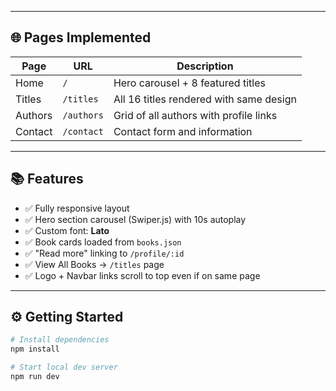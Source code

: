 
---

## 🌐 Pages Implemented

| Page      | URL         | Description                                |
|-----------|-------------|--------------------------------------------|
| Home      | `/`         | Hero carousel + 8 featured titles         |
| Titles    | `/titles`   | All 16 titles rendered with same design   |
| Authors   | `/authors`  | Grid of all authors with profile links    |
| Contact   | `/contact`  | Contact form and information              |

---

## 📚 Features

- ✅ Fully responsive layout
- ✅ Hero section carousel (Swiper.js) with 10s autoplay
- ✅ Custom font: **Lato**
- ✅ Book cards loaded from `books.json`
- ✅ "Read more" linking to `/profile/:id`
- ✅ View All Books → `/titles` page
- ✅ Logo + Navbar links scroll to top even if on same page

---

## ⚙️ Getting Started

```bash
# Install dependencies
npm install

# Start local dev server
npm run dev

```
